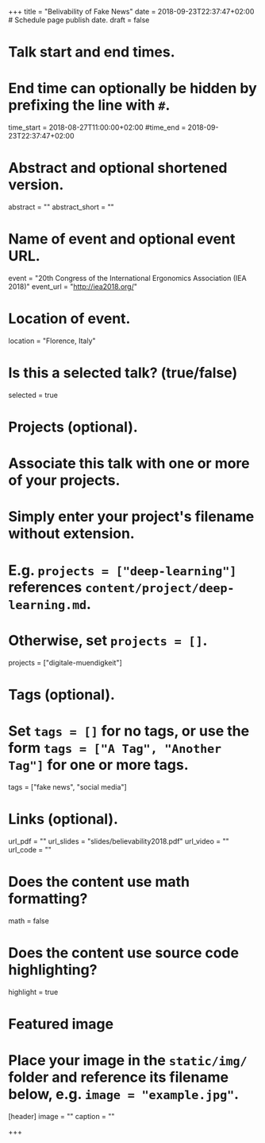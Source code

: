 +++
title = "Belivability of Fake News"
date = 2018-09-23T22:37:47+02:00  # Schedule page publish date.
draft = false

# Talk start and end times.
#   End time can optionally be hidden by prefixing the line with `#`.
time_start = 2018-08-27T11:00:00+02:00
#time_end = 2018-09-23T22:37:47+02:00

# Abstract and optional shortened version.
abstract = ""
abstract_short = ""

# Name of event and optional event URL.
event = "20th Congress of the International Ergonomics Association (IEA 2018)"
event_url = "http://iea2018.org/"

# Location of event.
location = "Florence, Italy"

# Is this a selected talk? (true/false)
selected = true

# Projects (optional).
#   Associate this talk with one or more of your projects.
#   Simply enter your project's filename without extension.
#   E.g. `projects = ["deep-learning"]` references `content/project/deep-learning.md`.
#   Otherwise, set `projects = []`.
projects = ["digitale-muendigkeit"]

# Tags (optional).
#   Set `tags = []` for no tags, or use the form `tags = ["A Tag", "Another Tag"]` for one or more tags.
tags = ["fake news", "social media"]

# Links (optional).
url_pdf = ""
url_slides = "slides/believability2018.pdf"
url_video = ""
url_code = ""

# Does the content use math formatting?
math = false

# Does the content use source code highlighting?
highlight = true

# Featured image
# Place your image in the `static/img/` folder and reference its filename below, e.g. `image = "example.jpg"`.
[header]
image = ""
caption = ""

+++
